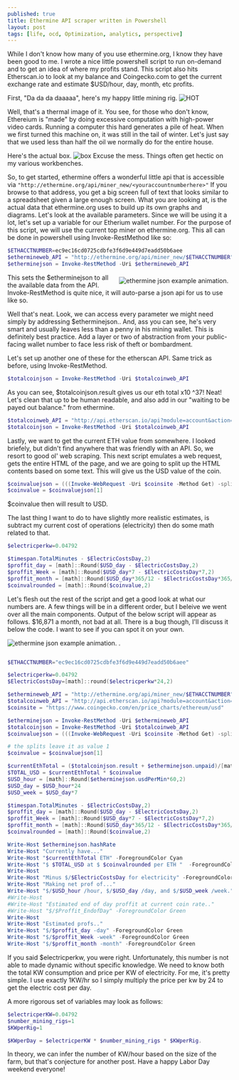 ```yaml
---
published: true
title: Ethermine API scraper written in Powershell
layout: post
tags: [life, ocd, Optimization, analytics, perspective]
---
```


While I don't know how many of you use ethermine.org, I know they have been good to me. I wrote a nice little powershell script to run on-demand and to get an idea of where my profits stand. This script also hits Etherscan.io to look at my balance and Coingecko.com to get the current exchange rate and estimate $USD/hour, day, month, etc profits.

First, "Da da da daaaaa", here's my happy little mining rig.
![HOT](https://dl.dropboxusercontent.com/u/2959356/blog/img_thermal_1458913467210.jpg)

Well, that's a thermal image of it. You see, for those who don't know, Ethereium is "made" by doing excessive computation with high-power video cards. Running a computer this hard generates a pile of heat. When we first turned this machine on, it was still in the tail of winter. Let's just say that we used less than half the oil we normally do for the entire house.

Here's the actual box.
![box](https://dl.dropboxusercontent.com/u/2959356/blog/P_20160312_154019.jpg)
Excuse the mess. Things often get hectic on my various workbenches.

So, to get started, ethermine offers a wonderful little api that is accessible via `"http://ethermine.org/api/miner_new/<youraccountnumberhere>"` If you browse to that address, you get a big screen full of text that looks similar to a spreadsheet given a large enough screen. What you are looking at, is the actual data that ethermine.org uses to build up its own graphs and diagrams. Let's look at the available parameters. Since we will be using it a lot, let's set up a variable for our Etherium wallet number. For the purpose of this script, we will use the current top miner on ethermine.org. This all can be done in powershell using Invoke-RestMethod like so:

```Powershell
$ETHACCTNUMBER=ec9ec16cd0725cdbfe3f6d9e449d7eadd50b6aee
$ethermineweb_API = "http://ethermine.org/api/miner_new/$ETHACCTNUMBER"
$etherminejson = Invoke-RestMethod -Uri $ethermineweb_API
```

<div  markdown="1" style="float: right ;margin: 7px">
<img src="https://dl.dropboxusercontent.com/u/2959356/blog/etherminejson.gif" alt="ethermine json example animation.">
</div>

This sets the $etherminejson to all the available data from the API. Invoke-RestMethod is quite nice, it will auto-parse a json api for us to use like so.

Well that's neat. Look, we can access every parameter we might need simply by addressing $etherminejson.<thingy>. And, ass you can see, he's very smart and usually leaves less than a penny in his mining wallet. This is definitely best practice. Add a layer or two of abstraction from your public-facing wallet number to face less risk of theft or bombardment.

Let's set up another one of these for the etherscan API. Same trick as before, using Invoke-RestMethod.

```powershell
$totalcoinjson = Invoke-RestMethod -Uri $totalcoinweb_API
```

As you can see, $totalcoinjson.result gives us our eth total x10 ^37! Neat! Let's clean that up to be human readable, and also add in our "waiting to be payed out balance." from ethermine.

```powershell
$totalcoinweb_API = "http://api.etherscan.io/api?module=account&action=balance&address=0x$ETHACCTNUMBER&tag=latest"
$totalcoinjson = Invoke-RestMethod -Uri $totalcoinweb_API
```

Lastly, we want to get the current ETH value from somewhere. I looked briefely, but didn't find anywhere that was friendly with an API. So, we resort to good ol' web scraping. This next script emulates a web request, gets the entire HTML of the page, and we are going to split up the HTML contents based on some text. This will give us the USD value of the coin.

```powershell
$coinvaluejson = (((Invoke-WebRequest -Uri $coinsite -Method Get) -split "The value of Ethereum for today is <b>") -split "</b>.").substring(1)
$coinvalue = $coinvaluejson[1]
```
$coinvalue then will result to USD.

The last thing I want to do to have slightly more realistic estimates, is subtract my current cost of operations (electricity) then do some math related to that.

```powershell
$electricperkw=0.04792

$timespan.TotalMinutes - $ElectricCostsDay,2)
$proffit_day = [math]::Round($USD_day - $ElectricCostsDay,2)
$proffit_Week = [math]::Round($USD_day*7 - $ElectricCostsDay*7,2)
$proffit_month = [math]::Round($USD_day*365/12 - $ElectricCostsDay*365/12,2)
$coinvalrounded = [math]::Round($coinvalue,2)

```

Let's flesh out the rest of the script and get a good look at what our numbers are. A few things will be in a different order, but I beleive we went over all the main components.  Output of the below script will appear as follows. $16,871 a month, not bad at all. There is a bug though, I'll discuss it below the code. I want to see if you can spot it on your own.

![ethermine json example animation.](https://dl.dropboxusercontent.com/u/2959356/blog/2016-09-02%2010_27_52-Windows%20PowerShell%20ISE.png)
.

```powershell

$ETHACCTNUMBER="ec9ec16cd0725cdbfe3f6d9e449d7eadd50b6aee"

$electricperkw=0.04792
$ElectricCostsDay=[math]::round($electricperkw*24,2)

$ethermineweb_API = "http://ethermine.org/api/miner_new/$ETHACCTNUMBER"
$totalcoinweb_API = "http://api.etherscan.io/api?module=account&action=balance&address=0x$ETHACCTNUMBER&tag=latest"
$coinsite = "https://www.coingecko.com/en/price_charts/ethereum/usd"

$etherminejson = Invoke-RestMethod -Uri $ethermineweb_API
$totalcoinjson = Invoke-RestMethod -Uri $totalcoinweb_API
$coinvaluejson = (((Invoke-WebRequest -Uri $coinsite -Method Get) -split "The value of Ethereum for today is <b>") -split "</b>.").substring(1)

# the splits leave it as value 1
$coinvalue = $coinvaluejson[1]

$currentEthTotal = ($totalcoinjson.result + $etherminejson.unpaid)/[math]::pow(10,37)
$TOTAL_USD = $currentEthTotal * $coinvalue
$USD_hour = [math]::Round($etherminejson.usdPerMin*60,2)
$USD_day = $USD_hour*24
$USD_week = $USD_day*7

$timespan.TotalMinutes - $ElectricCostsDay,2)
$proffit_day = [math]::Round($USD_day - $ElectricCostsDay,2)
$proffit_Week = [math]::Round($USD_day*7 - $ElectricCostsDay*7,2)
$proffit_month = [math]::Round($USD_day*365/12 - $ElectricCostsDay*365/12,2)
$coinvalrounded = [math]::Round($coinvalue,2)

Write-Host $etherminejson.hashRate
Write-Host "Currently have..."
Write-Host "$currentEthTotal ETH" -ForegroundColor Cyan
Write-Host "$ $TOTAL_USD at $ $coinvalrounded per ETH "  -ForegroundColor Green
Write-Host
Write-Host "Minus $/$ElectricCostsDay for electricity" -ForegroundColor Yellow
Write-Host "Making net prof of..."
Write-Host "$/$USD_hour /hour, $/$USD_day /day, and $/$USD_week /week." -ForegroundColor Green
#Write-Host
#Write-Host "Estimated end of day proffit at current coin rate.."
#Write-Host "$/$Proffit_EndofDay" -ForegroundColor Green
Write-Host
Write-Host "Estimated profs.."
Write-Host "$/$proffit_day -day" -ForegroundColor Green
Write-Host "$/$proffit_Week -week" -ForegroundColor Green
Write-Host "$/$proffit_month -month" -ForegroundColor Green

```

If you said $electricperkw, you were right. Unfortunately, this number is not able to made dynamic without specific knowledge. We need to know both the total KW consumption and price per KW of electricity. For me, it's pretty simple. I use exactly 1KW/hr so I simply multiply the price per kw by 24 to get the electric cost per day.

A more rigorous set of variables may look as follows:

```powershell
$electricperKW=0.04792
$number_mining_rigs=1
$KWperRig=1

$KWperDay = $electricperKW * $number_mining_rigs * $KWperRig.
```
In theory, we can infer the number of KW/hour based on the size of the farm, but that's conjecture for another post. Have a happy Labor Day weekend everyone!
